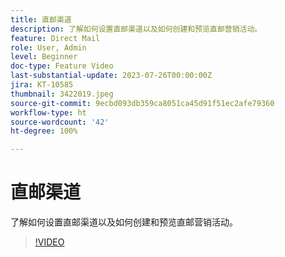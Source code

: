```yaml
---
title: 直邮渠道
description: 了解如何设置直邮渠道以及如何创建和预览直邮营销活动。
feature: Direct Mail
role: User, Admin
level: Beginner
doc-type: Feature Video
last-substantial-update: 2023-07-26T00:00:00Z
jira: KT-10585
thumbnail: 3422019.jpeg
source-git-commit: 9ecbd093db359ca8051ca45d91f51ec2afe79360
workflow-type: ht
source-wordcount: '42'
ht-degree: 100%

---
```



# 直邮渠道

了解如何设置直邮渠道以及如何创建和预览直邮营销活动。

>[!VIDEO](https://video.tv.adobe.com/v/3422019/?learn=on)

